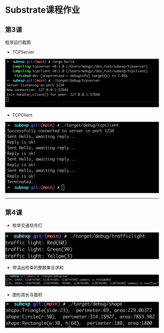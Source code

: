 # Substrate课程作业

## 第3课

程序运行截图

* TCPServer

![TCPServer运行截图](/docs/images/tcpserver.jpeg "TCPServer")

* TCPClient

 ![TCPClient运行截图](/docs/images/tcpclient.jpeg "TCPClient")

 ---

## 第4课

* 枚举交通信号灯

![枚举交通信号灯运行截图](/docs/images/trafficlight.jpeg "traffic light")

* 带溢出检查的整数集合求和

![Sum运行截图](/docs/images/sum.jpeg "Sum with overflow check")

* 图形周长与面积

![Shape运行截图](/docs/images/shape.jpeg "Shape")